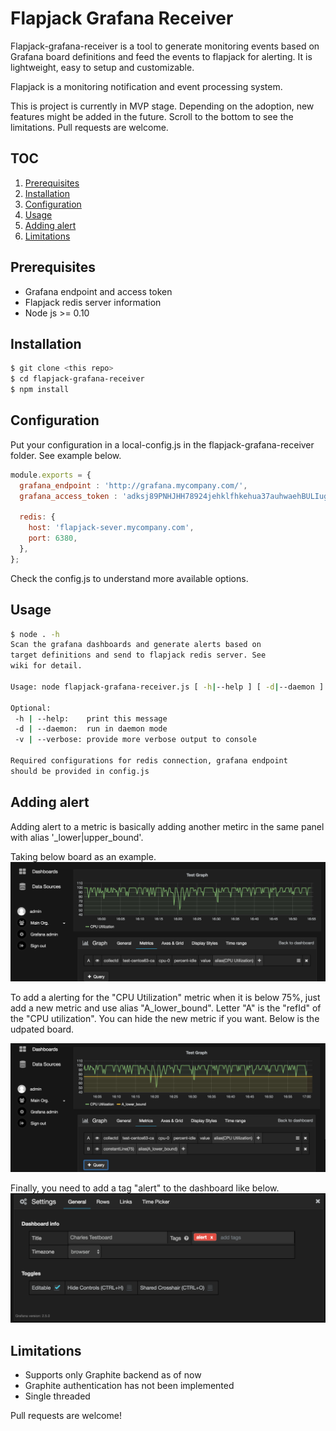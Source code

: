 Flapjack Grafana Receiver
=========================

Flapjack-grafana-receiver is a tool to generate monitoring events based on Grafana board definitions
and feed the events to flapjack for alerting. It is lightweight, easy to setup and customizable.

Flapjack is a monitoring notification and event processing system. 

This is project is currently in MVP stage. Depending on the adoption, new features might be added in the future. 
Scroll to the bottom to see the limitations. Pull requests are welcome.

TOC
---
1. [Prerequisites](#prerequisites)
2. [Installation](#installation)
3. [Configuration](#configuation)
4. [Usage](#usage)
5. [Adding alert](#addingalert)
6. [Limitations](#limitations)

## Prerequisites

+ Grafana endpoint and access token
+ Flapjack redis server information
+ Node js >= 0.10

## Installation

```bash
$ git clone <this repo>
$ cd flapjack-grafana-receiver
$ npm install
```

## Configuration

Put your configuration in a local-config.js in the flapjack-grafana-receiver folder. See example below.

```javascript 
module.exports = {
  grafana_endpoint : 'http://grafana.mycompany.com/',
  grafana_access_token : 'adksj89PNHJHH78924jehklfhkehua37auhwaehBULIughuhYGUyu239r8923ytweuh=',
 
  redis: {
    host: 'flapjack-sever.mycompany.com',
    port: 6380,
  },
};
```

Check the config.js to understand more available options.

## Usage

```bash
$ node . -h
Scan the grafana dashboards and generate alerts based on
target definitions and send to flapjack redis server. See
wiki for detail.

Usage: node flapjack-grafana-receiver.js [ -h|--help ] [ -d|--daemon ] [ -v|--verbose]

Optional:
 -h | --help:    print this message
 -d | --daemon:  run in daemon mode
 -v | --verbose: provide more verbose output to console

Required configurations for redis connection, grafana endpoint
should be provided in config.js
```

## Adding alert

Adding alert to a metric is basically adding another metirc in the same panel with alias '<refid>_lower|upper_bound'. 

Taking below board as an example. 
![original board](resources/grafana_board.png)

To add a alerting for the "CPU Utilization" metric when it is below 75%, just add a new metric and use alias "A_lower_bound".
Letter "A" is the "refId" of the "CPU utilization". You can hide the new metric if you want. Below is the udpated board.

![updated board](resources/updated_board.png)

Finally, you need to add a tag "alert" to the dashboard like below.
![board settings](resources/board_settings.png)

## Limitations

+ Supports only Graphite backend as of now
+ Graphite authentication has not been implemented
+ Single threaded

Pull requests are welcome!


